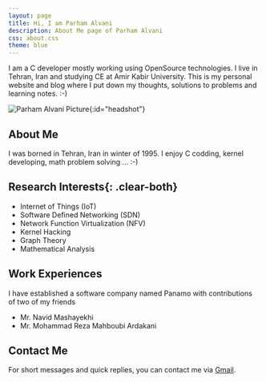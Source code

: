 ```yaml
---
layout: page
title: Hi, I am Parham Alvani
description: About Me page of Parham Alvani
css: about.css
theme: blue
---
```


I am a C developer mostly working using OpenSource technologies. I live in Tehran, Iran and studying CE at Amir Kabir University.
This is my personal website and blog where I put down my thoughts, solutions to problems and learning notes. :-)

![Parham Alvani Picture]({{site.url}}/assets/images/Parham_Alvani.jpg){:id="headshot"}

## About Me
I was borned in Tehran, Iran in winter of 1995. I enjoy C codding, kernel developing, math problem solving ... :-)  

## Research Interests{: .clear-both}
* Internet of Things (IoT)
* Software Defined Networking (SDN)
* Network Function Virtualization (NFV)
* Kernel Hacking
* Graph Theory
* Mathematical Analysis

## Work Experiences
I have established a software company named Panamo
with contributions of two of my friends

- Mr. Navid Mashayekhi
- Mr. Mohammad Reza Mahboubi Ardakani

## Contact Me
For short messages and quick replies, you can contact me via [Gmail](mailto://parham.alvani@gmail.com).
